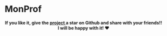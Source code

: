 # MonProf #


 <p align="center">
   	<b>
		If you like it, give the <a href="https://github.com/sidichrifahmedmaadh/SiteWeb_MonProf"> project </a> a star on Github and 
		share with your friends!! I will be happy with it! ❤️
	</b>
  </p>
